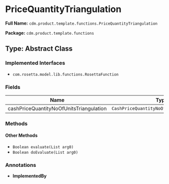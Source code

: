 # PriceQuantityTriangulation

**Full Name:** `cdm.product.template.functions.PriceQuantityTriangulation`

**Package:** `cdm.product.template.functions`

## Type: Abstract Class

### Implemented Interfaces

- `com.rosetta.model.lib.functions.RosettaFunction`

### Fields

| Name | Type | Description |
|------|------|-------------|
| cashPriceQuantityNoOfUnitsTriangulation | `CashPriceQuantityNoOfUnitsTriangulation` |  |

### Methods

#### Other Methods

- `Boolean evaluate(List arg0)`
- `Boolean doEvaluate(List arg0)`

### Annotations

- **ImplementedBy**

